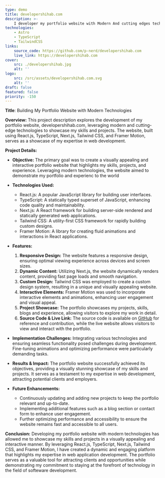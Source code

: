 ```yaml
---
type: demo
title: developershihab.com
description: >-
    I developer my portfolio website with Modern And cutting edges technologies
technologies:
    - Astro
    - TypeScript
    - TailwindCSS
links:
    source_code: https://github.com/p-nerd/developershihab.com
    live_link: https://developershihab.com
cover:
    src: ./developershihab.jpg
    alt: ''
logo:
    src: /src/assets/developershihab.com.svg
    alt: ''
draft: false
featured: false
priority: -150
---
```


**Title**: Building My Portfolio Website with Modern Technologies

**Overview:**
This project description explores the development of my portfolio website, developershihab.com, leveraging modern and cutting-edge technologies to showcase my skills and projects. The website, built using React.js, TypeScript, Next.js, Tailwind CSS, and Framer Motion, serves as a showcase of my expertise in web development.

**Project Details:**

-   **Objective:**
    The primary goal was to create a visually appealing and interactive portfolio website that highlights my skills, projects, and experience. Leveraging modern technologies, the website aimed to demonstrate my portfolio and experienc to the world

-   **Technologies Used:**

    -   React.js: A popular JavaScript library for building user interfaces.
    -   TypeScript: A statically typed superset of JavaScript, enhancing code quality and maintainability.
    -   Next.js: A React framework for building server-side rendered and statically generated web applications.
    -   Tailwind CSS: A utility-first CSS framework for rapidly building custom designs.
    -   Framer Motion: A library for creating fluid animations and interactions in React applications.

-   **Features:**

    1. **Responsive Design:** The website features a responsive design, ensuring optimal viewing experience across devices and screen sizes.
    2. **Dynamic Content:** Utilizing Next.js, the website dynamically renders content, providing fast page loads and smooth navigation.
    3. **Custom Design:** Tailwind CSS was employed to create a custom design system, resulting in a unique and visually appealing website.
    4. **Interactive Elements:** Framer Motion was used to incorporate interactive elements and animations, enhancing user engagement and visual appeal.
    5. **Project Showcase:** The portfolio showcases my projects, skills, blogs and experience, allowing visitors to explore my work in detail.
    6. **Source Code & Live Link:** The source code is available on [GitHub](https://github.com/p-nerd/developershihab.com) for reference and contribution, while the live website allows visitors to view and interact with the portfolio.

-   **Implementation Challenges:**
    Integrating various technologies and ensuring seamless functionality posed challenges during development. Fine-tuning animations and optimizing performance were particularly demanding tasks.

-   **Results & Impact:**
    The portfolio website successfully achieved its objectives, providing a visually stunning showcase of my skills and projects. It serves as a testament to my expertise in web development, attracting potential clients and employers.

-   **Future Enhancements:**
    -   Continuously updating and adding new projects to keep the portfolio relevant and up-to-date.
    -   Implementing additional features such as a blog section or contact form to enhance user engagement.
    -   Further optimizing performance and accessibility to ensure the website remains fast and accessible to all users.

**Conclusion:**
Developing my portfolio website with modern technologies has allowed me to showcase my skills and projects in a visually appealing and interactive manner. By leveraging React.js, TypeScript, Next.js, Tailwind CSS, and Framer Motion, I have created a dynamic and engaging platform that highlights my expertise in web application development. The portfolio serves as a valuable tool for attracting clients and opportunities while demonstrating my commitment to staying at the forefront of technology in the field of softeware development.
